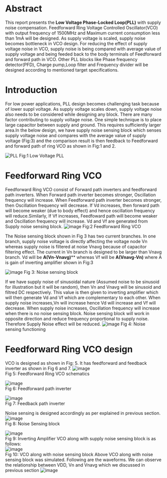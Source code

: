 # Abstract
This report presents the **Low Voltage Phase-Locked Loop(PLL)** with supply noise compensation. Feedforward Ring Voltage Controlled Oscillator(VCO) with output frequency of 1500MHz and Maximum current consumption less than 1mA will be designed. As supply voltage is scaled, supply noise becomes bottleneck in VCO design. For reducing the effect of supply voltage noise in VCO, supply noise is being compared with average value of supply voltage and being feeded back to the
body terminals of Feedforward and forward path in VCO. Other PLL blocks like Phase frequency detector(PFD), Charge pump,Loop filter and Frequency divider will be designed according to mentioned target specifications.

# Introduction
For low power applications, PLL design becomes challenging task because of lower suppl voltage. As supply voltage scales down, supply voltage noise also needs to be considered while designing any block. There are many factor contributing to supply voltage noise. One simple technique is to place large capacitor between supply and ground. This requires sufficiently larger area.In the below design, we have supply noise sensing block which senses supply voltage noise and compares with the average value of supply voltage (Fig:3) and the comparison result is then feedback to Feedforward and forward path of ring VCO as shown in Fig:1 and 2. 

![PLL](https://user-images.githubusercontent.com/48211474/156175166-76aab5ba-b27f-47b7-93d9-a235cfaf3c83.png)
                                                                  Fig:1 Low Voltage PLL
 
# Feedforward Ring VCO 
Feedforward Ring VCO consist of Forward path inverters and feedforward path inverters. When Forward path inverter becomes stronger, Oscillation frequency will increase. When Feedforward path inverter becomes stronger, then Oscillation frequency will decrease. If Vd increases, then forward path will become weaker (due to body effect) and hence oscillation frequency will reduce.Similarly, If Vf increases, Feedfoward path will become weaker and Oscillation frequency will increase. Vd and Vf are generated from Supply noise sensing block. 
![image](https://user-images.githubusercontent.com/48211474/156181023-d5cf4ed1-28e3-4813-a527-740eebe1ed6a.png)
Fig:2 Feedforward Ring VCO

The Noise sensing block shown in Fig  3 has two current branches. In one branch, supply noise voltage is directly affecting the voltage node Vn whereas supply noise is filtered at noise Vnavg because of capacitor filtering effect. The current in Vn branch is designed to be larger than Vnavg branch. Vd will be **A(Vn-Vnavg)**** whereas Vf will be **A(Vnavg-Vn)** where A is gain of inverting amplifier shown in Fig:3

![image](https://user-images.githubusercontent.com/48211474/156181549-fc9dc8b7-0bf9-4bd5-8f98-517ada385e08.png)
Fig 3: Noise sensing block

If we have supply noise of sinusoidal nature (Assumed noise to be sinusoid for illustration but it will be random), then Vn and Vnavg will be sinusoid and filtred DC  respectively. This value is then given to inverting amplifier which will then generate Vd and Vf which are complementary to each other. When supply noise increases,Vn will increase hence Vd will increase and Vf will decrease. When supply noise increases, Oscillation frequency will increase when there is no noise sensing block. Noise sensing block will work in opposite direction and reduce frequency proportional to supply noise. Therefore Supply Noise effect will be reduced.
![image](https://user-images.githubusercontent.com/48211474/156192027-315459eb-2783-411b-ab08-d3367bee7428.png)
Fig 4: Noise sensing functioning

# Feedforward Ring VCO design
VCO is designed as shown in Fig: 5. It has feedforward and feedback inverter as shown in Fig 6 and 7.
![image](https://user-images.githubusercontent.com/48211474/156193952-0d8d8d6a-8b9b-40c5-934c-fbc323572df2.png) <br/>
                                        Fig 5: Feedforward Ring VCO schematics

![image](https://user-images.githubusercontent.com/48211474/156194136-0147c5da-8110-4c25-a404-7b670fc3078e.png) <br/>
                                        Fig 6: Feedforward path inverter <br/>
                                        
                                        
![image](https://user-images.githubusercontent.com/48211474/156194218-1d044628-dd81-4053-8baf-e42f0908488b.png)<br/>
                                        Fig 7: Feedback path inverter <br/>
            
 Noise sensing is designed accordingly as per explained in previous section. <br/>
 ![image](https://user-images.githubusercontent.com/48211474/156195259-03ef90cd-437a-45bb-9504-640dad45a7c1.png)<br/>
                                       Fig 8: Noise Sensing block
                                       
   ![image](https://user-images.githubusercontent.com/48211474/156195438-7371c52e-a684-4acc-970c-c5cce27699af.png) <br/>
                                       Fig 9: Inverting Amplifier
VCO along with supply noise sensing block is as follows: <br/>
![image](https://user-images.githubusercontent.com/48211474/156195872-b2415a05-fdcf-48bb-9f3b-845e5c66ec3b.png) <br/>
                                       Fig 10: VCO along with noise sensing block
Above VCO along with noise sensing block was simulated. Following are the waveforms. We can observe the relationship between VDD, Vn and Vnavg which we discussed in previous section
![image](https://user-images.githubusercontent.com/48211474/156198451-11449172-d6be-47eb-bfff-aaf351bfc624.png)


